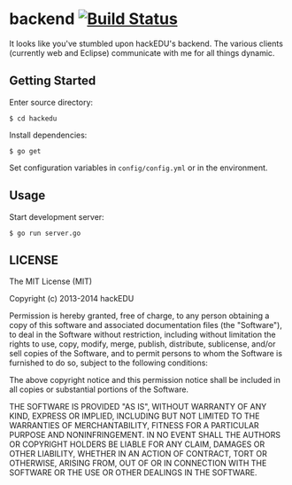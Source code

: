 # backend [![Build Status](https://drone.io/github.com/hackedu/backend/status.png)](https://drone.io/github.com/hackedu/backend/latest)

It looks like you've stumbled upon hackEDU's backend. The various clients
(currently web and Eclipse) communicate with me for all things dynamic.

## Getting Started

Enter source directory:

    $ cd hackedu

Install dependencies:

    $ go get

Set configuration variables in `config/config.yml` or in the environment.

## Usage

Start development server:

    $ go run server.go

## LICENSE

The MIT License (MIT)

Copyright (c) 2013-2014 hackEDU

Permission is hereby granted, free of charge, to any person obtaining a copy of
this software and associated documentation files (the "Software"), to deal in
the Software without restriction, including without limitation the rights to
use, copy, modify, merge, publish, distribute, sublicense, and/or sell copies
of the Software, and to permit persons to whom the Software is furnished to do
so, subject to the following conditions:

The above copyright notice and this permission notice shall be included in all
copies or substantial portions of the Software.

THE SOFTWARE IS PROVIDED "AS IS", WITHOUT WARRANTY OF ANY KIND, EXPRESS OR
IMPLIED, INCLUDING BUT NOT LIMITED TO THE WARRANTIES OF MERCHANTABILITY,
FITNESS FOR A PARTICULAR PURPOSE AND NONINFRINGEMENT. IN NO EVENT SHALL THE
AUTHORS OR COPYRIGHT HOLDERS BE LIABLE FOR ANY CLAIM, DAMAGES OR OTHER
LIABILITY, WHETHER IN AN ACTION OF CONTRACT, TORT OR OTHERWISE, ARISING FROM,
OUT OF OR IN CONNECTION WITH THE SOFTWARE OR THE USE OR OTHER DEALINGS IN THE
SOFTWARE.
